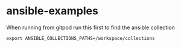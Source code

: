 # ansible-examples

When running from gitpod run this first to find the ansible collection 

```
export ANSIBLE_COLLECTIONS_PATHS=/workspace/collections
```